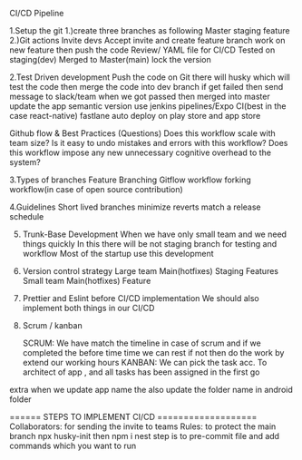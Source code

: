 

CI/CD Pipeline

1.Setup the git
    1.)create three branches as following
        Master
        staging
        feature
    2.)Git actions Invite devs
        Accept invite and create feature branch
        work on new feature then push the code
        Review/ YAML file for CI/CD
        Tested on staging(dev)
        Merged to Master(main) lock the version

2.Test Driven development
    Push the code on Git
    there will husky which will test the code 
    then merge the code into dev branch 
    if get failed then send message to slack/team
    when we got passed then merged into master
    update the app semantic version
    use jenkins pipelines/Expo CI(best in the case react-native)
    fastlane
    auto deploy on play store and app store


Github flow & Best Practices (Questions)
    Does this workflow scale with team size?
    Is it easy to undo mistakes and errors with this workflow?
    Does this workflow impose any new unnecessary cognitive overhead to the system?


3.Types of branches
    Feature Branching
    Gitflow workflow
    forking workflow(in case of open source contribution)


4.Guidelines
    Short lived branches
    minimize reverts
    match a release schedule

5. Trunk-Base Development 
	When we have only small team and we need things quickly 
	In this there will be not staging branch for testing and workflow
	Most of the startup use this development

6. Version control strategy
	Large team
		Main(hotfixes)
		Staging
		Features
	Small team 
		Main(hotfixes)
		Feature

7. Prettier and Eslint before CI/CD implementation
	We should also implement both things in our CI/CD
8. Scrum / kanban

	SCRUM:  We have match the timeline in case of scrum and if we completed the before 	time time we can rest if not then do the work by extend our working hours
   KANBAN:  We can pick the task acc. To architect of app , and all tasks has been assigned in the first go

extra 
   when we update app name the also update the folder name in android folder

   ====== STEPS TO IMPLEMENT CI/CD ===================
   Collaborators: for sending the invite to teams
   Rules: to protect the main branch 
   npx husky-init
   then npm i 
   nest step is to pre-commit file and add commands which you want to run


